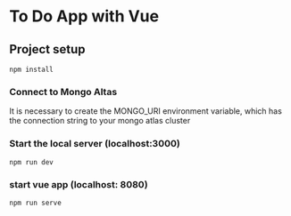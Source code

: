 # To Do App with Vue

## Project setup
```
npm install
```

### Connect to Mongo Altas
It is necessary to create the MONGO_URI environment variable, which has the connection string to your mongo atlas cluster
### Start the local server (localhost:3000)
```
npm run dev
```

### start vue app (localhost: 8080)
```
npm run serve
```